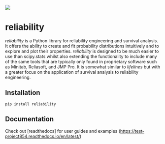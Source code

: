 ![](https://github.com/MatthewReid854/reliability/blob/master/docs/logo3.png)

# reliability
*reliability* is a Python library for reliability engineering and survival analysis. It offers the ability to create and fit probability distributions intuitively and to explore and plot their properties. *reliability* is designed to be much easier to use than scipy.stats  whilst also extending the functionality to include many of the same tools that are typically only found in proprietary software such as Minitab, Reliasoft, and JMP Pro. It is somewhat similar to *lifelines* but with a greater focus on the application of survival analysis to reliability engineering.

## Installation
```
pip install reliability
```
## Documentation
Check out [readthedocs] for user guides and examples (https://test-project854.readthedocs.io/en/latest/)
